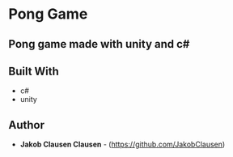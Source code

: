 # Pong Game

Pong game made with unity and c#
-- 

## Built With

* c#
* unity

## Author

* **Jakob Clausen Clausen** - (https://github.com/JakobClausen)
